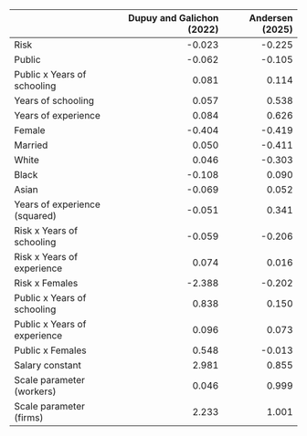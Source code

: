 |                               |   Dupuy and Galichon (2022) |   Andersen (2025) |
|:------------------------------|----------------------------:|------------------:|
| Risk                          |                      -0.023 |            -0.225 |
| Public                        |                      -0.062 |            -0.105 |
| Public x Years of schooling   |                       0.081 |             0.114 |
| Years of schooling            |                       0.057 |             0.538 |
| Years of experience           |                       0.084 |             0.626 |
| Female                        |                      -0.404 |            -0.419 |
| Married                       |                       0.050 |            -0.411 |
| White                         |                       0.046 |            -0.303 |
| Black                         |                      -0.108 |             0.090 |
| Asian                         |                      -0.069 |             0.052 |
| Years of experience (squared) |                      -0.051 |             0.341 |
| Risk x Years of schooling     |                      -0.059 |            -0.206 |
| Risk x Years of experience    |                       0.074 |             0.016 |
| Risk x Females                |                      -2.388 |            -0.202 |
| Public x Years of schooling   |                       0.838 |             0.150 |
| Public x Years of experience  |                       0.096 |             0.073 |
| Public x Females              |                       0.548 |            -0.013 |
| Salary constant               |                       2.981 |             0.855 |
| Scale parameter (workers)     |                       0.046 |             0.999 |
| Scale parameter (firms)       |                       2.233 |             1.001 |